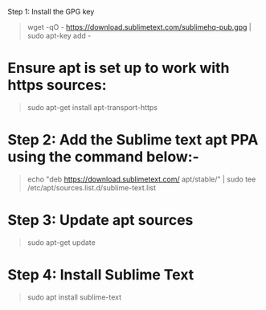 Step 1: Install the GPG key

> wget -qO - https://download.sublimetext.com/sublimehq-pub.gpg | sudo apt-key add -


# Ensure apt is set up to work with https sources: 

> sudo apt-get install apt-transport-https

# Step 2: Add the Sublime text apt PPA using the command below:-

> echo "deb https://download.sublimetext.com/ apt/stable/" | sudo tee /etc/apt/sources.list.d/sublime-text.list

# Step 3: Update apt sources

> sudo apt-get update

# Step 4: Install Sublime Text 

> sudo apt install sublime-text

